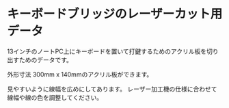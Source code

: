 # キーボードブリッジのレーザーカット用データ

13インチのノートPC上にキーボードを置いて打鍵するためのアクリル板を切り出すためのデータです。

外形寸法 300mm x 140mmのアクリル板ができます。

見やすいように線幅を広めにしてあります。
レーザー加工機の仕様に合わせて線幅や線の色を調整してください。
